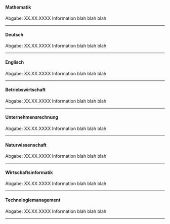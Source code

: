 #### Mathematik
Abgabe: XX.XX.XXXX
Information blah blah blah
___
#### Deutsch
Abgabe: XX.XX.XXXX
Information blah blah blah
___
#### Englisch
Abgabe: XX.XX.XXXX
Information blah blah blah
___
#### Betriebswirtschaft
Abgabe: XX.XX.XXXX
Information blah blah blah
___
#### Unternehmensrechnung
Abgabe: XX.XX.XXXX
Information blah blah blah
___
#### Naturwissenschaft
Abgabe: XX.XX.XXXX
Information blah blah blah
___
#### Wirtschaftsinformatik
Abgabe: XX.XX.XXXX
Information blah blah blah
___
#### Technologiemanagement
Abgabe: XX.XX.XXXX
Information blah blah blah
___
